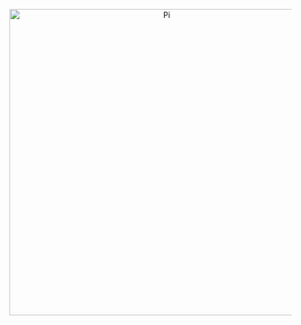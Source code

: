 <p align="center">
  <a href="https://koompi.org/">
    <img alt="Pi" src="https://github.com/pi/files/blob/master/git-logo-pi.png?raw=true" width="546">
  </a>
</p>
